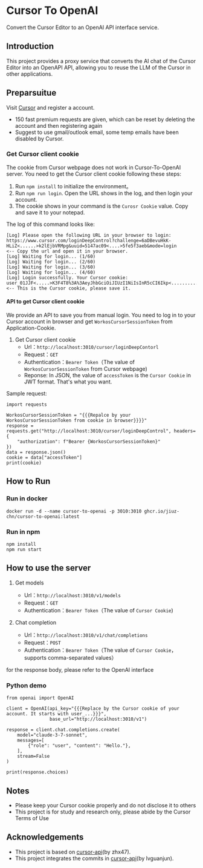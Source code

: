 # Cursor To OpenAI

Convert the Cursor Editor to an OpenAI API interface service.

## Introduction

This project provides a proxy service that converts the AI chat of the Cursor Editor into an OpenAPI API, allowing you to reuse the LLM of the Cursor in other applications.

## Preparsuitue

Visit [Cursor](https://www.cursor.com) and register a account.
- 150 fast premium requests are given, which can be reset by deleting the account and then registering again
- Suggest to use gmail/outlook email, some temp emails have been disabled by Cursor.

### Get Cursor client cookie

The cookie from Cursor webpage does not work in Cursor-To-OpenAI server. You need to get the Cursor client cookie following these steps:

1. Run `npm install` to initialize the environment。
2. Run `npm run login`. Open the URL shows in the log, and then login your account.
3. The cookie shows in your command is the `Curosr Cookie` value. Copy and save it to your notepad.

The log of this command looks like:
```
[Log] Please open the following URL in your browser to login:
https://www.cursor.com/loginDeepControl?challenge=6aDBevuHkK-HLiZ<......>k2lEjbVRMpg&uuid=5147ac09<....>5fe5f3aeb&mode=login      <-- Copy the url and open it in your browser.
[Log] Waiting for login... (1/60)
[Log] Waiting for login... (2/60)
[Log] Waiting for login... (3/60)
[Log] Waiting for login... (4/60)
[Log] Login successfully. Your Cursor cookie:
user_01JJF<.....>K3F4T8%3A%3AeyJhbGciOiJIUzI1NiIsInR5cCI6Ikp<...................>AsCpbPfnlHy022WxmlKIt4Q7Ll0     <-- This is the Cursor cookie, please save it.
```

#### API to get Cursor client cookie

We provide an API to save you from manual login. You need to log in to your Cursor account in browser and get `WorkosCursorSessionToken` from Application-Cookie.
1. Get Cursor client cookie
    - Url：`http://localhost:3010/cursor/loginDeepContorl`
    - Request：`GET`
    - Authentication：`Bearer Token`（The value of `WorkosCursorSessionToken` from Cursor webpage)
    - Reponse: In JSON, the value of `accessToken` is the `Cursor Cookie` in JWT format. That's what you want.

Sample request:
```
import requests

WorkosCursorSessionToken = "{{{Repalce by your WorkosCursorSessionToken from cookie in browser}}}}"
response = requests.get("http://localhost:3010/cursor/loginDeepControl", headers={
    "authorization": f"Bearer {WorkosCursorSessionToken}"
})
data = response.json()
cookie = data["accessToken"]
print(cookie)
```

## How to Run

### Run in docker
```
docker run -d --name cursor-to-openai -p 3010:3010 ghcr.io/jiuz-chn/cursor-to-openai:latest
```

### Run in npm
```
npm install
npm run start
```

## How to use the server

1. Get models
    - Url：`http://localhost:3010/v1/models`
    - Request：`GET`
    - Authentication：`Bearer Token`（The value of `Cursor Cookie`)

2. Chat completion
    - Url：`http://localhost:3010/v1/chat/completions`
    - Request：`POST`
    - Authentication：`Bearer Token`（The value of `Cursor Cookie`，supports comma-separated values）

 for the response body, please refer to the OpenAI interface

### Python demo
```
from openai import OpenAI

client = OpenAI(api_key="{{{Replace by the Cursor cookie of your account. It starts with user_...}}}",
                base_url="http://localhost:3010/v1")

response = client.chat.completions.create(
    model="claude-3-7-sonnet",
    messages=[
        {"role": "user", "content": "Hello."},
    ],
    stream=False
)

print(response.choices)
```

## Notes

- Please keep your Cursor cookie properly and do not disclose it to others
- This project is for study and research only, please abide by the Cursor Terms of Use

## Acknowledgements

- This project is based on [cursor-api](https://github.com/zhx47/cursor-api)(by zhx47).
- This project integrates the commits in [cursor-api](https://github.com/lvguanjun/cursor-api)(by lvguanjun).
